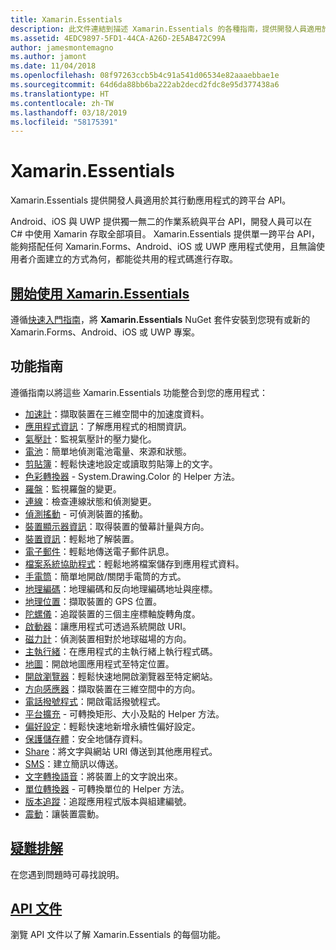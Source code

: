 ```yaml
---
title: Xamarin.Essentials
description: 此文件連結到描述 Xamarin.Essentials 的各種指南，提供開發人員適用於其行動應用程式的跨平台 API。
ms.assetid: 4EDC9897-5FD1-44CA-A26D-2E5AB472C99A
author: jamesmontemagno
ms.author: jamont
ms.date: 11/04/2018
ms.openlocfilehash: 08f97263ccb5b4c91a541d06534e82aaaebbae1e
ms.sourcegitcommit: 64d6da88bb6ba222ab2decd2fdc8e95d377438a6
ms.translationtype: HT
ms.contentlocale: zh-TW
ms.lasthandoff: 03/18/2019
ms.locfileid: "58175391"
---
```

# <a name="xamarinessentials"></a>Xamarin.Essentials

Xamarin.Essentials 提供開發人員適用於其行動應用程式的跨平台 API。

Android、iOS 與 UWP 提供獨一無二的作業系統與平台 API，開發人員可以在 C# 中使用 Xamarin 存取全部項目。 Xamarin.Essentials 提供單一跨平台 API，能夠搭配任何 Xamarin.Forms、Android、iOS 或 UWP 應用程式使用，且無論使用者介面建立的方式為何，都能從共用的程式碼進行存取。

## <a name="get-started-with-xamarinessentialsget-startedmdcontextxamarinxamarin-forms"></a>[開始使用 Xamarin.Essentials](get-started.md?context=xamarin/xamarin-forms)

遵循[快速入門指南](get-started.md)，將 **Xamarin.Essentials** NuGet 套件安裝到您現有或新的 Xamarin.Forms、Android、iOS 或 UWP 專案。

## <a name="feature-guides"></a>功能指南

遵循指南以將這些 Xamarin.Essentials 功能整合到您的應用程式：

* [加速計](accelerometer.md?context=xamarin/xamarin-forms)：擷取裝置在三維空間中的加速度資料。
* [應用程式資訊](app-information.md?context=xamarin/xamarin-forms)：了解應用程式的相關資訊。
* [氣壓計](barometer.md?context=xamarin/xamarin-forms)：監視氣壓計的壓力變化。
* [電池](battery.md?context=xamarin/xamarin-forms)：簡單地偵測電池電量、來源和狀態。
* [剪貼簿](clipboard.md?context=xamarin/xamarin-forms)：輕鬆快速地設定或讀取剪貼簿上的文字。
* [色彩轉換器](color-converters.md?context=xamarin/xamarin-forms) - System.Drawing.Color 的 Helper 方法。
* [羅盤](compass.md?context=xamarin/xamarin-forms)：監視羅盤的變更。
* [連線](connectivity.md?context=xamarin/xamarin-forms)：檢查連線狀態和偵測變更。
* [偵測搖動](detect-shake.md?context=xamarin/xamarin-forms) - 可偵測裝置的搖動。
* [裝置顯示器資訊](device-display.md?context=xamarin/xamarin-forms)：取得裝置的螢幕計量與方向。
* [裝置資訊](device-information.md?context=xamarin/xamarin-forms)：輕鬆地了解裝置。
* [電子郵件](email.md?context=xamarin/xamarin-forms)：輕鬆地傳送電子郵件訊息。
* [檔案系統協助程式](file-system-helpers.md?context=xamarin/xamarin-forms)：輕鬆地將檔案儲存到應用程式資料。
* [手電筒](flashlight.md?context=xamarin/xamarin-forms)：簡單地開啟/關閉手電筒的方式。
* [地理編碼](geocoding.md?context=xamarin/xamarin-forms)：地理編碼和反向地理編碼地址與座標。
* [地理位置](geolocation.md?context=xamarin/xamarin-forms)：擷取裝置的 GPS 位置。
* [陀螺儀](gyroscope.md?context=xamarin/xamarin-forms)：追蹤裝置的三個主座標軸旋轉角度。
* [啟動器](launcher.md?context=xamarin/xamarin-forms)：讓應用程式可透過系統開啟 URI。
* [磁力計](magnetometer.md?context=xamarin/xamarin-forms)：偵測裝置相對於地球磁場的方向。
* [主執行緒](main-thread.md?content=xamarin/xamarin-forms)：在應用程式的主執行緒上執行程式碼。
* [地圖](maps.md?content=xamarin/xamarin-forms)：開啟地圖應用程式至特定位置。
* [開啟瀏覽器](open-browser.md?context=xamarin/xamarin-forms)：輕鬆快速地開啟瀏覽器至特定網站。
* [方向感應器](orientation-sensor.md?context=xamarin/xamarin-forms)：擷取裝置在三維空間中的方向。
* [電話撥號程式](phone-dialer.md?context=xamarin/xamarin-forms)：開啟電話撥號程式。
* [平台擴充](platform-extensions.md?context=xamarin/xamarin-forms) - 可轉換矩形、大小及點的 Helper 方法。
* [偏好設定](preferences.md?context=xamarin/xamarin-forms)：輕鬆快速地新增永續性偏好設定。
* [保護儲存體](secure-storage.md?context=xamarin/xamarin-forms)：安全地儲存資料。
* [Share](share.md?context=xamarin/xamarin-forms)：將文字與網站 URI 傳送到其他應用程式。
* [SMS](sms.md?context=xamarin/xamarin-forms)：建立簡訊以傳送。
* [文字轉換語音](text-to-speech.md?context=xamarin/xamarin-forms)：將裝置上的文字說出來。
* [單位轉換器](unit-converters.md?context=xamarin/xamarin-forms) - 可轉換單位的 Helper 方法。
* [版本追蹤](version-tracking.md?context=xamarin/xamarin-forms)：追蹤應用程式版本與組建編號。
* [震動](vibrate.md?context=xamarin/xamarin-forms)：讓裝置震動。

## <a name="troubleshootingtroubleshootingmdcontextxamarinxamarin-forms"></a>[疑難排解](troubleshooting.md?context=xamarin/xamarin-forms)

在您遇到問題時可尋找說明。

## <a name="api-documentationxrefxamarinessentials"></a>[API 文件](xref:Xamarin.Essentials)

瀏覽 API 文件以了解 Xamarin.Essentials 的每個功能。
